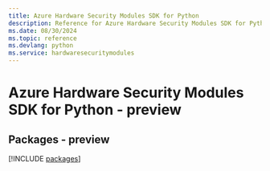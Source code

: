 ```yaml
---
title: Azure Hardware Security Modules SDK for Python
description: Reference for Azure Hardware Security Modules SDK for Python
ms.date: 08/30/2024
ms.topic: reference
ms.devlang: python
ms.service: hardwaresecuritymodules
---
```

# Azure Hardware Security Modules SDK for Python - preview
## Packages - preview
[!INCLUDE [packages](hardware-security-modules-index.md)]